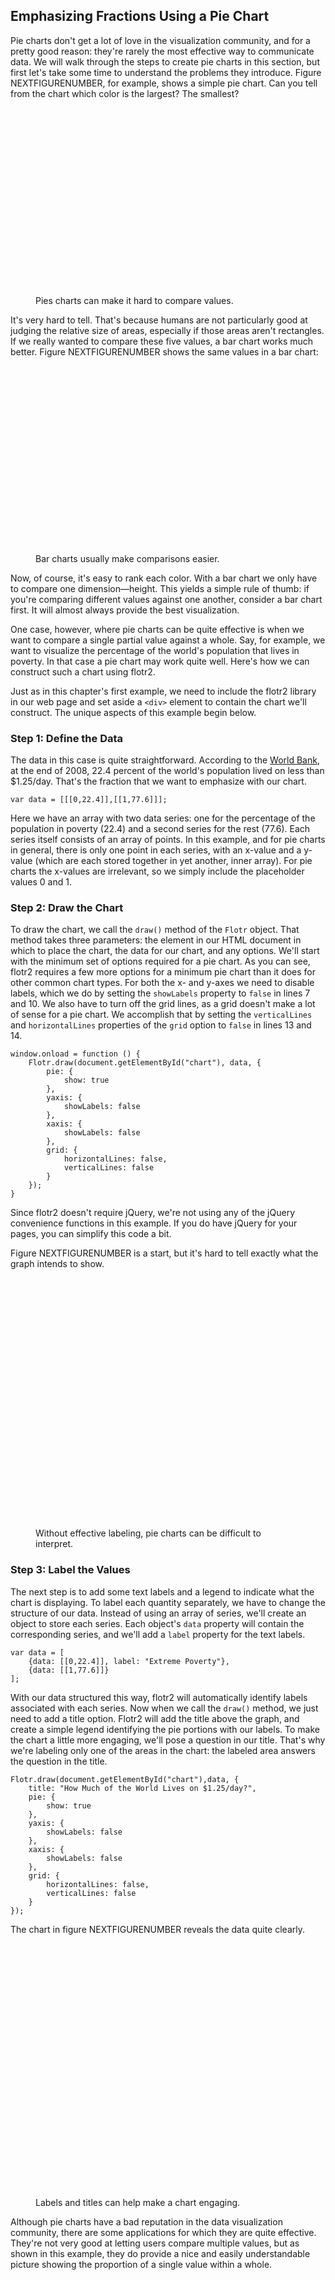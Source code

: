 ## Emphasizing Fractions Using a Pie Chart

Pie charts don't get a lot of love in the visualization community, and for a pretty good reason: they're rarely the most effective way to communicate data. We will walk through the steps to create pie charts in this section, but first let's take some time to understand the problems they introduce. Figure NEXTFIGURENUMBER, for example, shows a simple pie chart. Can you tell from the chart which color is the largest? The smallest?

<figure>
<div id="pie-chart1" style="width:300px;height:300px"></div>
<figcaption>Pies charts can make it hard to compare values.</figcaption>
</figure>

It's very hard to tell. That's because humans are not particularly good at judging the relative size of areas, especially if those areas aren't rectangles. If we really wanted to compare these five values, a bar chart works much better. Figure NEXTFIGURENUMBER shows the same values in a bar chart:

<figure>
<div id="pie-chart2" style="width:400px;height:300px"></div>
<figcaption>Bar charts usually make comparisons easier.</figcaption>
</figure>

Now, of course, it's easy to rank each color. With a bar chart we only have to compare one dimension—height. This yields a simple rule of thumb: if you're comparing different values against one another, consider a bar chart first. It will almost always provide the best visualization.

One case, however, where pie charts can be quite effective is when we want to compare a single partial value against a whole. Say, for example, we want to visualize the percentage of the world's population that lives in poverty. In that case a pie chart may work quite well. Here's how we can construct such a chart using flotr2.

Just as in this chapter's first example, we need to include the flotr2 library in our web page and set aside a `<div>` element to contain the chart we'll construct. The unique aspects of this example begin below.

### Step 1: Define the Data

The data in this case is quite straightforward. According to the [World Bank](http://www.newgeography.com/content/003325-alleviating-world-poverty-a-progress-report), at the end of 2008, 22.4 percent of the world's population lived on less than $1.25/day. That's the fraction that we want to emphasize with our chart.

``` {.javascript .numberLines}
var data = [[[0,22.4]],[[1,77.6]]];
```

Here we have an array with two data series: one for the percentage of the population in poverty (22.4) and a second series for the rest (77.6). Each series itself consists of an array of points. In this example, and for pie charts in general, there is only one point in each series, with an x-value and a y-value (which are each stored together in yet another, inner array). For pie charts the x-values are irrelevant, so we simply include the placeholder values 0 and 1.

### Step 2: Draw the Chart

To draw the chart, we call the `draw()` method of the `Flotr` object. That method takes three parameters: the element in our <span class="smcp">HTML</span> document in which to place the chart, the data for our chart, and any options. We'll start with the minimum set of options required for a pie chart. As you can see, flotr2 requires a few more options for a minimum pie chart than it does for other common chart types. For both the x- and y-axes we need to disable labels, which we do by setting the `showLabels` property to `false` in lines 7 and 10. We also have to turn off the grid lines, as a grid doesn't make a lot of sense for a pie chart. We accomplish that by setting the `verticalLines` and `horizontalLines` properties of the `grid` option to `false` in lines 13 and 14.

``` {.javascript .numberLines}
window.onload = function () {
    Flotr.draw(document.getElementById("chart"), data, {
        pie: {
            show: true
        },
        yaxis: {
            showLabels: false
        },
        xaxis: {
            showLabels: false
        },
        grid: {
            horizontalLines: false,
            verticalLines: false
        }
    });
}
```

Since flotr2 doesn't require jQuery, we're not using any of the jQuery convenience functions in this example. If you do have jQuery for your pages, you can simplify this code a bit.

Figure NEXTFIGURENUMBER is a start, but it's hard to tell exactly what the graph intends to show.

<figure>
<div id='pie-chart3' style="width:400px;height:400px;"></div>
<figcaption>Without effective labeling, pie charts can be difficult to interpret.</figcaption>
</figure>

### Step 3: Label the Values

The next step is to add some text labels and a legend to indicate what the chart is displaying. To label each quantity separately, we have to change the structure of our data. Instead of using an array of series, we'll create an object to store each series. Each object's `data` property will contain the corresponding series, and we'll add a `label` property for the text labels.


``` {.javascript .numberLines}
var data = [
    {data: [[0,22.4]], label: "Extreme Poverty"},
    {data: [[1,77.6]]}
];
```

With our data structured this way, flotr2 will automatically identify labels associated with each series. Now when we call the `draw()` method, we just need to add a title option. Flotr2 will add the title above the graph, and create a simple legend identifying the pie portions with our labels. To make the chart a little more engaging, we'll pose a question in our title. That's why we're labeling only one of the areas in the chart: the labeled area answers the question in the title.

``` {.javascript .numberLines}
Flotr.draw(document.getElementById("chart"),data, {
    title: "How Much of the World Lives on $1.25/day?",
    pie: {
        show: true
    },
    yaxis: {
        showLabels: false
    },
    xaxis: {
        showLabels: false
    },
    grid: {
        horizontalLines: false,
        verticalLines: false
    }
});
```

The chart in figure NEXTFIGURENUMBER reveals the data quite clearly.

<figure style="margin-top:20px;">
<div id='pie-chart4' style="width:400px;height:400px;"></div>
<figcaption>Labels and titles can help make a chart engaging.</figcaption>
</figure>

Although pie charts have a bad reputation in the data visualization community, there are some applications for which they are quite effective. They're not very good at letting users compare multiple values, but as shown in this example, they do provide a nice and easily understandable picture showing the proportion of a single value within a whole.

<script>
;(function(){

    draw = function() {

        var data = [[[0,23]],[[1,22]],[[2,20]],[[3,18]],[[4,17]]];
        Flotr.draw(document.getElementById("pie-chart1"),data, {
            fontColor: chartStyles.color.text,
            colors: [chartStyles.color.primary,chartStyles.color.alternateLightest,chartStyles.color.secondaryDarkest,chartStyles.color.alternateDarkest,chartStyles.color.secondaryLightest],
            pie: {
                show: true,
                shadowSize: 0,
                fillOpacity: 1,
                lineWidth: 0,
                sizeRatio: 0.75,
                labelFormatter: function() { return false;},
            },
            yaxis: {
                showLabels: false,
            },
            xaxis: {
                showLabels: false,
            },
            grid: {
                color: chartStyles.color.text,
                horizontalLines: false,
                verticalLines: false,
                outlineWidth: 0,
                outline: ""
            }
        });
        Flotr.draw(document.getElementById("pie-chart2"),data, {
            fontColor: chartStyles.color.text,
            colors: [chartStyles.color.primary,chartStyles.color.alternateLightest,chartStyles.color.secondaryDarkest,chartStyles.color.alternateDarkest,chartStyles.color.secondaryLightest],
            bars: {
                show: true,
                barWidth: 0.75,
                shadowSize: 0,
                fillOpacity: 1,
                lineWidth: 0,
            },
            yaxis: {
                min: 0,
                tickDecimals: 0,
                showLabels: false,
            },
            xaxis: {
                showLabels: false,
            },
            grid: {
                color: chartStyles.color.text,
                horizontalLines: false,
                verticalLines: false,
                outlineWidth: 0,
                outline: ""
            }
        });
        data = [[[0,22.4]],[[1,77.6]]];
        Flotr.draw(document.getElementById("pie-chart3"),data, {
            fontColor: chartStyles.color.text,
            colors: [chartStyles.color.primary,chartStyles.color.secondary],
            pie: {
                show: true,
                shadowSize: 0,
                fillOpacity: 1,
                lineWidth: 0,
            },
            yaxis: {
                showLabels: false,
            },
            xaxis: {
                showLabels: false,
            },
            grid: {
                color: chartStyles.color.text,
                horizontalLines: false,
                verticalLines: false,
                outlineWidth: 0,
                outline: ""
            }
        });
        data = [
            {data: [[0,22.4]], label: "Extreme Poverty"},
            {data: [[1,77.6]], }
        ];
        Flotr.draw(document.getElementById("pie-chart4"),data, {
            fontColor: chartStyles.color.text,
            colors: [chartStyles.color.primary,chartStyles.color.secondary],
            title: "How Much of the World Lives on $1.25/Day?",
            pie: {
                show: true,
                sizeRatio: 0.7,
                shadowSize: 0,
                fillOpacity: 1,
                lineWidth: 0,
            },
            yaxis: {
                showLabels: false,
            },
            xaxis: {
                showLabels: false,
            },
            grid: {
                color: chartStyles.color.text,
                horizontalLines: false,
                verticalLines: false,
                outlineWidth: 0,
                outline: ""
            },
            legend: {backgroundOpacity: 0,},
        });
        
        var dummyElements = document.getElementsByClassName('flotr-dummy-div');
        Array.prototype.forEach.call(dummyElements, function(dummyElement){
            dummyElement.parentNode.style.display = 'none';
        });

    };

    if (typeof contentLoaded != "undefined") {
        contentLoaded.done(draw);
    } else {
        window.addEventListener('load', draw);
    }

}());
</script>

